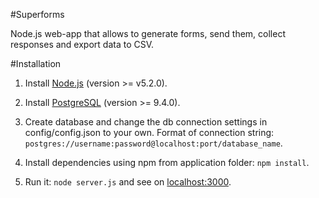 #Superforms

Node.js web-app that allows to generate forms, send them, collect responses and export data to CSV.

#Installation

1. Install [Node.js](https://nodejs.org/en/) (version >= v5.2.0).

2. Install [PostgreSQL](https://www.postgresql.org/download/) (version >= 9.4.0).

3. Create database and change the db connection settings in config/config.json to your own. Format of connection string:
  `postgres://username:password@localhost:port/database_name`.
  
4. Install dependencies using npm from application folder:
  `npm install`.
  
5. Run it:
  `node server.js` and see on [localhost:3000](http://localhost:3000/).
